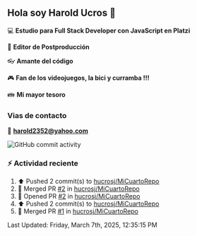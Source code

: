 ## Hola soy Harold Ucros 👋

:computer: **Estudio para Full Stack Developer con JavaScript en Platzi**

:pencil: **Editor de Postproducción**

:eyeglasses: **Amante del código**

:video_game: **Fan de los videojuegos, la bici y curramba !!!**

:family: **Mi mayor tesoro**

### Vias de contacto

:email: **harold2352@yahoo.com**

![GitHub commit activity](https://img.shields.io/github/commit-activity/m/hucrosj/hucrosj)

### :zap: Actividad reciente
<!--RECENT_ACTIVITY:start-->
1. ⬆️ Pushed 2 commit(s) to [hucrosj/MiCuartoRepo](https://github.com/hucrosj/MiCuartoRepo)<br>
2. 🎉 Merged PR [#2](https://github.com/hucrosj/MiCuartoRepo/pull/2) in [hucrosj/MiCuartoRepo](https://github.com/hucrosj/MiCuartoRepo)<br>
3. 💪 Opened PR [#2](https://github.com/hucrosj/MiCuartoRepo/pull/2) in [hucrosj/MiCuartoRepo](https://github.com/hucrosj/MiCuartoRepo)<br>
4. ⬆️ Pushed 2 commit(s) to [hucrosj/MiCuartoRepo](https://github.com/hucrosj/MiCuartoRepo)<br>
5. 🎉 Merged PR [#1](https://github.com/hucrosj/MiCuartoRepo/pull/1) in [hucrosj/MiCuartoRepo](https://github.com/hucrosj/MiCuartoRepo)<br>
<!--RECENT_ACTIVITY:end-->
<!--RECENT_ACTIVITY:last_update-->
Last Updated: Friday, March 7th, 2025, 12:35:15 PM
<!--RECENT_ACTIVITY:last_update_end-->
